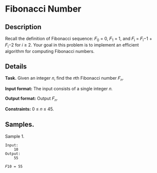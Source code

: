# Fibonacci Number

## Description
Recall the definition of Fibonacci sequence: 𝐹<sub>0</sub> = 0, 𝐹<sub>1</sub> = 1, and 𝐹<sub>i</sub> = 𝐹<sub>i</sub>−1 + 𝐹<sub>i</sub>−2 for 𝑖 ≥ 2. Your goal in this problem is to implement an efficient algorithm for computing Fibonacci numbers. 


## Details
**Task.** 
Given an integer 𝑛, find the 𝑛th Fibonacci number 𝐹<sub>𝑛</sub>.

**Input format:** 
The input consists of a single integer 𝑛.

**Output format:** 
Output 𝐹<sub>𝑛</sub>.

**Constraints:** 
0 ≤ 𝑛 ≤ 45.

## Samples.
Sample 1.

    Input:
        10
    Output:
        55
    
    𝐹10 = 55
